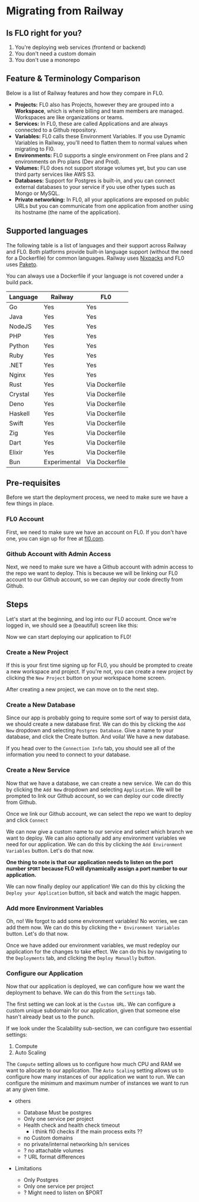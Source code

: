 ---
---

# Migrating from Railway

## Is FL0 right for you?

1. You're deploying web services (frontend or backend)
2. You don't need a custom domain
3. You don't use a monorepo

## Feature & Terminology Comparison

Below is a list of Railway features and how they compare in FL0.

- **Projects:** FL0 also has Projects, however they are grouped into a **Workspace**, which is where billing and team members are managed. Workspaces are like organizations or teams.
- **Services:** In FL0, these are called Applications and are always connected to a Github repository.
- **Variables:** FL0 calls these Environment Variables. If you use Dynamic Variables in Railway, you'll need to flatten them to normal values when migrating to Fl0.
- **Environments:** FL0 supports a single environment on Free plans and 2 environments on Pro plans (Dev and Prod).
- **Volumes:** FL0 does not support storage volumes yet, but you can use third party services like AWS S3.
- **Databases:** Support for Postgres is built-in, and you can connect external databases to your service if you use other types such as Mongo or MySQL.
- **Private networking:** In FL0, all your applications are exposed on public URLs but you can communicate from one application from another using its hostname (the name of the application).

## Supported languages

The following table is a list of languages and their support across Railway and FL0. Both platforms provide built-in language support (without the need for a Dockerfile) for common languages. Railway uses [Nixpacks](https://nixpacks.com/) and FL0 uses [Paketo](https://paketo.io).

You can always use a Dockerfile if your language is not covered under a build pack.

| Language | Railway                                                | FL0                                                      |
| -------- | ------------------------------------------------------ | -------------------------------------------------------- |
| Go       | <span class="badge badge--success">Yes</span>          | <span class="badge badge--success">Yes</span>            |
| Java     | <span class="badge badge--success">Yes</span>          | <span class="badge badge--success">Yes</span>            |
| NodeJS   | <span class="badge badge--success">Yes</span>          | <span class="badge badge--success">Yes</span>            |
| PHP      | <span class="badge badge--success">Yes</span>          | <span class="badge badge--success">Yes</span>            |
| Python   | <span class="badge badge--success">Yes</span>          | <span class="badge badge--success">Yes</span>            |
| Ruby     | <span class="badge badge--success">Yes</span>          | <span class="badge badge--success">Yes</span>            |
| .NET     | <span class="badge badge--success">Yes</span>          | <span class="badge badge--success">Yes</span>            |
| Nginx    | <span class="badge badge--success">Yes</span>          | <span class="badge badge--success">Yes</span>            |
| Rust     | <span class="badge badge--success">Yes</span>          | <span class="badge badge--warning">Via Dockerfile</span> |
| Crystal  | <span class="badge badge--success">Yes</span>          | <span class="badge badge--warning">Via Dockerfile</span> |
| Deno     | <span class="badge badge--success">Yes</span>          | <span class="badge badge--warning">Via Dockerfile</span> |
| Haskell  | <span class="badge badge--success">Yes</span>          | <span class="badge badge--warning">Via Dockerfile</span> |
| Swift    | <span class="badge badge--success">Yes</span>          | <span class="badge badge--warning">Via Dockerfile</span> |
| Zig      | <span class="badge badge--success">Yes</span>          | <span class="badge badge--warning">Via Dockerfile</span> |
| Dart     | <span class="badge badge--success">Yes</span>          | <span class="badge badge--warning">Via Dockerfile</span> |
| Elixir   | <span class="badge badge--success">Yes</span>          | <span class="badge badge--warning">Via Dockerfile</span> |
| Bun      | <span class="badge badge--warning">Experimental</span> | <span class="badge badge--warning">Via Dockerfile</span> |

## Pre-requisites

Before we start the deployment process, we need to make sure we have a few things in place.

### FL0 Account

First, we need to make sure we have an account on FL0. If you don't have one, you can sign up for free at [fl0.com](https://fl0.cm).

### Github Account with Admin Access

Next, we need to make sure we have a Github account with admin access to the repo we want to deploy. This is because we will be linking our FL0 account to our Github account, so we can deploy our code directly from Github.

## Steps

Let's start at the beginning, and log into our FL0 account. Once we're logged in, we should see a (beautiful) screen like this:

Now we can start deploying our application to FL0!

### Create a New Project

<!-- If you're just signing up now, you should be prompted to create a new workspace and project. If you're not, you can create a new project by clicking the `New Project` button on your workspace home screen. -->

If this is your first time signing up for FL0, you should be prompted to create a new workspace and project. If you're not, you can create a new project by clicking the `New Project` button on your workspace home screen.

<!-- LINK New Project -->

After creating a new project, we can move on to the next step.

### Create a New Database

Since our app is probably going to require some sort of way to persist data, we should create a new database first. We can do this by clicking the `Add New` dropdown and selecting `Postgres Database`. Give a name to your database, and click the Create button. And voila! We have a new database.

<!-- LINK New Database Creation -->

If you head over to the `Connection Info` tab, you should see all of the information you need to connect to your database.

### Create a New Service

Now that we have a database, we can create a new service. We can do this by clicking the `Add New` dropdown and selecting `Application`. We will be prompted to link our Github account, so we can deploy our code directly from Github.

<!-- LINK Github Linking -->

Once we link our Github account, we can select the repo we want to deploy and click `Connect`

<!-- LINK Repo Selection -->

We can now give a custom name to our service and select which branch we want to deploy. We can also optionally add any environment variables we need for our application. We can do this by clicking the `Add Environment Variables` button. Let's do that now.

<!-- LINK Env Var Creation -->

**One thing to note is that our application needs to listen on the port number `$PORT` because FL0 will dynamically assign a port number to our application.**

We can now finally deploy our application! We can do this by clicking the `Deploy your Application` button, sit back and watch the magic happen.

### Add more Environment Variables

Oh, no! We forgot to add some environment variables! No worries, we can add them now. We can do this by clicking the `+ Environment Variables` button. Let's do that now.

<!-- LINK Env Var Creation -->

Once we have added our environment variables, we must redeploy our application for the changes to take effect. We can do this by navigating to the `Deployments` tab, and clicking the `Deploy Manually` button.

### Configure our Application

Now that our application is deployed, we can configure how we want the deployment to behave. We can do this from the `Settings` tab.

The first setting we can look at is the `Custom URL`. We can configure a custom unique subdomain for our application, given that someone else hasn't already beat us to the punch.

If we look under the Scalability sub-section, we can configure two essential settings:

1. Compute
2. Auto Scaling

The `Compute` setting allows us to configure how much CPU and RAM we want to allocate to our application. The `Auto Scaling` setting allows us to configure how many instances of our application we want to run. We can configure the minimum and maximum number of instances we want to run at any given time.

- others

  - Database Must be postgres
  - Only one service per project
  - Health check and health check timeout
    - i think fl0 checks if the main process exits ??
  - no Custom domains
  - no private/internal networking b/n services
  - ? no attachable volumes
  - ? URL format differences

- Limitations
  - Only Postgres
  - Only one service per project
  - ? Might need to listen on $PORT
